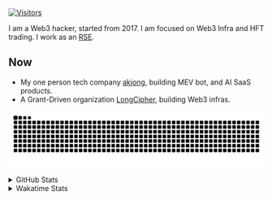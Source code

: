 <!-- markdownlint-disable MD041 MD010 MD033 -->
[![Visitors](https://api.visitorbadge.io/api/daily?path=Akagi201%2FAkagi201&label=Visitors%20Today&countColor=%2337d67a)](https://visitorbadge.io/status?path=Akagi201%2FAkagi201)

I am a Web3 hacker, started from 2017. I am focused on Web3 Infra and HFT trading.
I work as an [RSE](https://us-rse.org/about/what-is-an-rse/).

## Now

* My one person tech company [akjong](https://github.com/akjong), building MEV bot, and AI SaaS products.
* A Grant-Driven organization [LongCipher](https://github.com/longcipher), building Web3 infras.

[![github contribution grid snake animation](https://raw.githubusercontent.com/Akagi201/Akagi201/output/github-contribution-grid-snake.svg#gh-light-mode-only)](https://github.com/Akagi201)

<details>
<summary>GitHub Stats</summary>
  <a href="https://github.com/Akagi201"><img alt="Profile Detail" src="https://raw.githubusercontent.com/Akagi201/Akagi201/master/profile-summary-card-output/dracula/0-profile-details.svg" /></a>
  <a href="https://github.com/Akagi201"><img alt="Github Stats" src="https://raw.githubusercontent.com/Akagi201/Akagi201/master/profile-summary-card-output/dracula/3-stats.svg" /></a>
  <a href="https://github.com/Akagi201"><img alt="Lang By Commits" src="https://raw.githubusercontent.com/Akagi201/Akagi201/master/profile-summary-card-output/dracula/2-most-commit-language.svg" /></a>
</details>

<details>
<summary>Wakatime Stats</summary>
<br>

<!--START_SECTION:waka-->

```txt
From: 07 May 2025 - To: 14 May 2025

Total Time: 18 hrs 5 mins

Other        10 hrs 45 mins  ███████████████░░░░░░░░░░   59.50 %
Rust         3 hrs 55 mins   █████▒░░░░░░░░░░░░░░░░░░░   21.72 %
Markdown     1 hr 18 mins    █▓░░░░░░░░░░░░░░░░░░░░░░░   07.23 %
TypeScript   58 mins         █▒░░░░░░░░░░░░░░░░░░░░░░░   05.39 %
sh           28 mins         ▓░░░░░░░░░░░░░░░░░░░░░░░░   02.60 %
TOML         24 mins         ▓░░░░░░░░░░░░░░░░░░░░░░░░   02.22 %
Diff         7 mins          ▒░░░░░░░░░░░░░░░░░░░░░░░░   00.67 %
Go           3 mins          ░░░░░░░░░░░░░░░░░░░░░░░░░   00.30 %
JSON         1 min           ░░░░░░░░░░░░░░░░░░░░░░░░░   00.15 %
XML          0 secs          ░░░░░░░░░░░░░░░░░░░░░░░░░   00.09 %
```

<!--END_SECTION:waka-->

</details>
